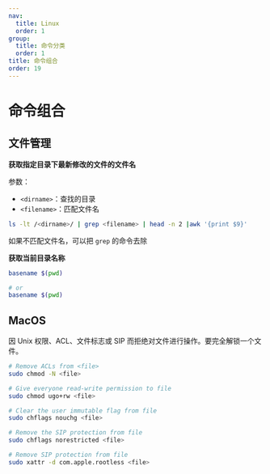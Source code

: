 ```yaml
---
nav:
  title: Linux
  order: 1
group:
  title: 命令分类
  order: 1
title: 命令组合
order: 19
---
```


# 命令组合

## 文件管理

**获取指定目录下最新修改的文件的文件名**

参数：

- `<dirname>`：查找的目录
- `<filename>`：匹配文件名

```bash
ls -lt /<dirname>/ | grep <filename> | head -n 2 |awk '{print $9}'
```

如果不匹配文件名，可以把 `grep` 的命令去除

**获取当前目录名称**

```bash
basename $(pwd)

# or
basename $(pwd)
```

## MacOS

因 Unix 权限、ACL、文件标志或 SIP 而拒绝对文件进行操作。要完全解锁一个文件。

```bash
# Remove ACLs from <file>
sudo chmod -N <file>

# Give everyone read-write permission to file
sudo chmod ugo+rw <file>

# Clear the user immutable flag from file
sudo chflags nouchg <file>

# Remove the SIP protection from file
sudo chflags norestricted <file>

# Remove SIP protection from file
sudo xattr -d com.apple.rootless <file>
```
